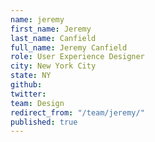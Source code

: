 ```yaml
---
name: jeremy
first_name: Jeremy
last_name: Canfield
full_name: Jeremy Canfield
role: User Experience Designer
city: New York City
state: NY
github: 
twitter: 
team: Design
redirect_from: "/team/jeremy/"
published: true
---
```


